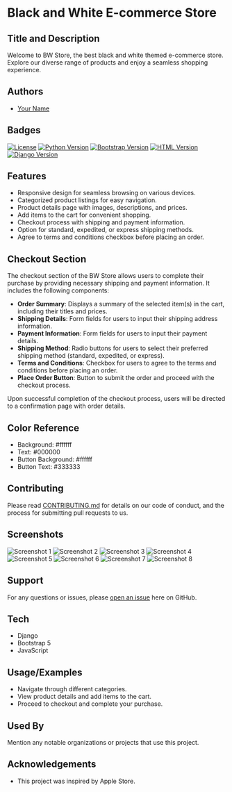 # Black and White E-commerce Store

## Title and Description
Welcome to BW Store, the best black and white themed e-commerce store. Explore our diverse range of products and enjoy a seamless shopping experience.
## Authors
- [Your Name]([link-to-profile](https://github.com/MohammedKaif037))

## Badges
[![License](https://img.shields.io/badge/License-MIT-yellow.svg)](https://opensource.org/licenses/MIT)
[![Python Version](https://img.shields.io/badge/Python-3.8-blue)](https://www.python.org/downloads/release/python-380/)
[![Bootstrap Version](https://img.shields.io/badge/Bootstrap-5.3-purple)](https://getbootstrap.com/docs/5.3/getting-started/introduction/)
[![HTML Version](https://img.shields.io/badge/HTML-5-orange)](https://www.w3.org/TR/html52/)
[![Django Version](https://img.shields.io/badge/Django-3.2-green)](https://docs.djangoproject.com/en/3.2/)



## Features
- Responsive design for seamless browsing on various devices.
- Categorized product listings for easy navigation.
- Product details page with images, descriptions, and prices.
- Add items to the cart for convenient shopping.
- Checkout process with shipping and payment information.
- Option for standard, expedited, or express shipping methods.
- Agree to terms and conditions checkbox before placing an order.

## Checkout Section
The checkout section of the BW Store allows users to complete their purchase by providing necessary shipping and payment information. It includes the following components:

- **Order Summary**: Displays a summary of the selected item(s) in the cart, including their titles and prices.
- **Shipping Details**: Form fields for users to input their shipping address information.
- **Payment Information**: Form fields for users to input their payment details.
- **Shipping Method**: Radio buttons for users to select their preferred shipping method (standard, expedited, or express).
- **Terms and Conditions**: Checkbox for users to agree to the terms and conditions before placing an order.
- **Place Order Button**: Button to submit the order and proceed with the checkout process.

Upon successful completion of the checkout process, users will be directed to a confirmation page with order details.

## Color Reference
- Background: #ffffff
- Text: #000000
- Button Background: #ffffff
- Button Text: #333333

## Contributing
Please read [CONTRIBUTING.md](https://github.com/MohammedKaif037/Ecommerce-Store/blob/main/CONTRIBUTING.md) for details on our code of conduct, and the process for submitting pull requests to us.

## Screenshots
![Screenshot 1]([screenshot1.png](https://github.com/MohammedKaif037/Ecommerce-Store/blob/main/Screenshots/HOME.png))
![Screenshot 2]([screenshot2.png](https://github.com/MohammedKaif037/Ecommerce-Store/blob/main/Screenshots/Categories.png))
![Screenshot 3]([screenshot2.png](https://github.com/MohammedKaif037/Ecommerce-Store/blob/main/Screenshots/AboutUs.png))
![Screenshot 4]([screenshot2.png](https://github.com/MohammedKaif037/Ecommerce-Store/blob/main/Screenshots/Contact.png))
![Screenshot 5]([screenshot2.png](https://github.com/MohammedKaif037/Ecommerce-Store/blob/main/Screenshots/HomeandDecoration.png))
![Screenshot 6]([screenshot2.png](https://github.com/MohammedKaif037/Ecommerce-Store/blob/main/Screenshots/Checkout.png))
![Screenshot 7]([screenshot2.png](https://github.com/MohammedKaif037/Ecommerce-Store/blob/main/Screenshots/Checkout1.png))
![Screenshot 8]([screenshot2.png](https://github.com/MohammedKaif037/Ecommerce-Store/blob/main/Screenshots/INVOICE.png))

## Support
For any questions or issues, please [open an issue](link-to-issue-tracker) here on GitHub.

## Tech
- Django
- Bootstrap 5
- JavaScript


## Usage/Examples
- Navigate through different categories.
- View product details and add items to the cart.
- Proceed to checkout and complete your purchase.

## Used By
Mention any notable organizations or projects that use this project.

## Acknowledgements
- This project was inspired by Apple Store.

